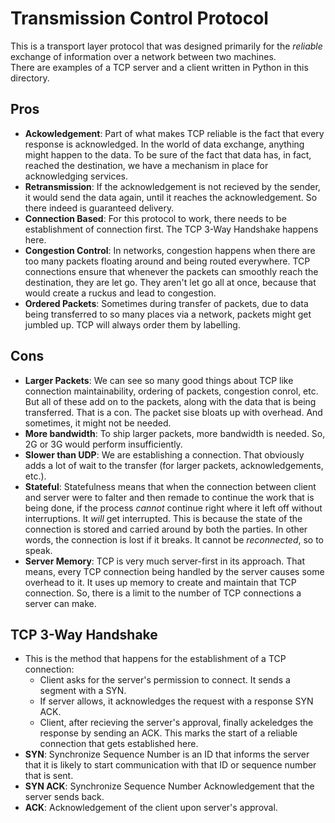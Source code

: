 # Transmission Control Protocol

This is a transport layer protocol that was designed primarily for the *reliable* exchange of information over a network between two machines. <br />
There are examples of a TCP server and a client written in Python in this directory.


## Pros

- **Ackowledgement**: Part of what makes TCP reliable is the fact that every response is acknowledged. In the world of data exchange, anything might happen to the data. To be sure of the fact that data has, in fact, reached the destination, we have a mechanism in place for acknowledging services.
- **Retransmission**: If the acknowledgement is not recieved by the sender, it would send the data again, until it reaches the acknowledgement. So there indeed is guaranteed delivery.
- **Connection Based**: For this protocol to work, there needs to be establishment of connection first. The TCP 3-Way Handshake happens here.
- **Congestion Control**: In networks, congestion happens when there are too many packets floating around and being routed everywhere. TCP connections ensure that whenever the packets can smoothly reach the destination, they are let go. They aren't let go all at once, because that would create a ruckus and lead to congestion.
- **Ordered Packets**: Sometimes during transfer of packets, due to data being transferred to so many places via a network, packets might get jumbled up. TCP will always order them by labelling.


## Cons

- **Larger Packets**: We can see so many good things about TCP like connection maintainability, ordering of packets, congestion conrol, etc. But all of these add on to the packets, along with the data that is being transferred. That is a con. The packet sise bloats up with overhead. And sometimes, it might not be needed.
- **More bandwidth**: To ship larger packets, more bandwidth is needed. So, 2G or 3G would perform insufficiently.
- **Slower than UDP**: We are establishing a connection. That obviously adds a lot of wait to the transfer (for larger packets, acknowledgements, etc.). 
- **Stateful**: Statefulness means that when the connection between client and server were to falter and then remade to continue the work that is being done, if the process *cannot* continue right where it left off without interruptions. It *will* get interrupted. This is because the state of the connection is stored and carried around by both the parties. In other words, the connection is lost if it breaks. It cannot be *reconnected*, so to speak.
- **Server Memory**: TCP is very much server-first in its approach. That means, every TCP connection being handled by the server causes some overhead to it. It uses up memory to create and maintain that TCP connection. So, there is a limit to the number of TCP connections a server can make.


## TCP 3-Way Handshake

- This is the method that happens for the establishment of a TCP connection:
    - Client asks for the server's permission to connect. It sends a segment with a SYN.
    - If server allows, it acknowledges the request with a response SYN ACK.
    - Client, after recieving the server's approval, finally ackeledges the response by sending an ACK. This marks the start of a reliable connection that gets established here.
- **SYN**: Synchronize Sequence Number is an ID that informs the server that it is likely to start communication with that ID or sequence number that is sent.
- **SYN ACK**: Synchronize Sequence Number Acknowledgement that the server sends back.
- **ACK**: Acknowledgement of the client upon server's approval.